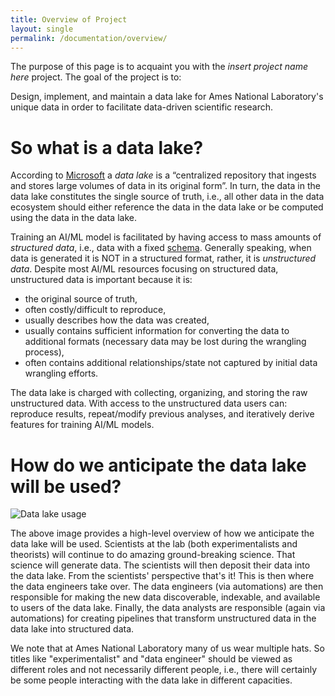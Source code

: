 ```yaml
---
title: Overview of Project
layout: single
permalink: /documentation/overview/
---
```


The purpose of this page is to acquaint you with the *insert project name here*
project. The goal of the project is to:

Design, implement, and maintain a data lake for Ames National Laboratory's
unique data in order to facilitate data-driven scientific research.

# So what is a data lake?

According to [Microsoft](https://azure.microsoft.com/en-us/resources/cloud-computing-dictionary/what-is-a-data-lake/) 
a *data lake* is a “centralized repository that ingests and stores large volumes 
of data in its original form”. In turn, the data in the data lake constitutes 
the single source of truth, i.e., all other data in the data ecosystem should 
either reference the data in the data lake or be computed using the data in the 
data lake.

Training an AI/ML model is facilitated by having access to mass amounts of 
*structured data*, i.e., data with a fixed 
[schema](https://en.wikipedia.org/wiki/Database_schema).
Generally speaking, when data is generated it is NOT in a structured format,
rather, it is *unstructured data*. Despite most AI/ML resources focusing on
structured data, unstructured data is important because it is:

- the original source of truth,
- often costly/difficult to reproduce,
- usually describes how the data was created,
- usually contains sufficient information for converting the data to additional
  formats (necessary data may be lost during the wrangling process),
- often contains additional relationships/state not captured by initial data
  wrangling efforts.

The data lake is charged with collecting, organizing, and storing the
raw unstructured data. With access to the unstructured data users can: reproduce 
results, repeat/modify previous analyses, and iteratively derive features for 
training AI/ML models.

# How do we anticipate the data lake will be used?

![Data lake usage](/_pages/documentation/assets/data_lake_use.png)

The above image provides a high-level overview of how we anticipate the data 
lake will be used. Scientists at the lab (both experimentalists and theorists)
will continue to do amazing ground-breaking science. That science will generate
data. The scientists will then deposit their data into the data lake. From the
scientists' perspective that's it! This is then where the data engineers take
over. The data engineers (via automations) are then responsible for making the
new data discoverable, indexable, and available to users of the data lake.
Finally, the data analysts are responsible (again via automations) for creating
pipelines that transform unstructured data in the data lake into structured
data.

We note that at Ames National Laboratory many of us wear multiple hats. So
titles like "experimentalist" and "data engineer" should be viewed as different 
roles and not necessarily different people, i.e., there will certainly be some
people interacting with the data lake in different capacities.

